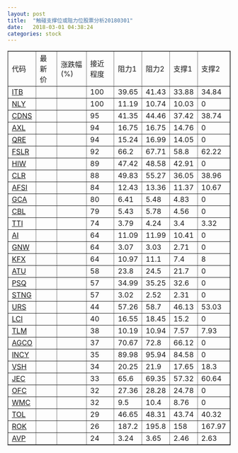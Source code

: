 ```yaml
---
layout: post
title:  "触碰支撑位或阻力位股票分析20180301"
date:   2018-03-01 04:38:24
categories: stock
---
```

<script type="text/javascript">
var stockList = []
stockList.push('gb_itb');
stockList.push('gb_nly');
stockList.push('gb_cdns');
stockList.push('gb_axl');
stockList.push('gb_qre');
stockList.push('gb_fslr');
stockList.push('gb_hiw');
stockList.push('gb_clr');
stockList.push('gb_afsi');
stockList.push('gb_gca');
stockList.push('gb_cbl');
stockList.push('gb_tti');
stockList.push('gb_ai');
stockList.push('gb_gnw');
stockList.push('gb_kfx');
stockList.push('gb_atu');
stockList.push('gb_psq');
stockList.push('gb_stng');
stockList.push('gb_urs');
stockList.push('gb_lci');
stockList.push('gb_tlm');
stockList.push('gb_agco');
stockList.push('gb_incy');
stockList.push('gb_vsh');
stockList.push('gb_jec');
stockList.push('gb_ofc');
stockList.push('gb_wmc');
stockList.push('gb_tol');
stockList.push('gb_rok');
stockList.push('gb_avp');
</script>
<table border="1">
 <tr>
 <td>代码</td>
 <td>最新价</td>
 <td>涨跌幅(%)</td>
 <td>接近程度</td>
 <td>阻力1</td>
 <td>阻力2</td>
 <td>支撑1</td>
 <td>支撑2</td>
</tr>
  <tr id="itb" class="red">
  <td><a href="http://stock.finance.sina.com.cn/usstock/quotes/ITB.html" target="_blank">ITB</a></td><td></td><td></td><td>100</td><td>39.65</td><td>41.43</td><td>33.88</td><td>34.84</td></tr>
  <tr id="nly" class="green">
  <td><a href="http://stock.finance.sina.com.cn/usstock/quotes/NLY.html" target="_blank">NLY</a></td><td></td><td></td><td>100</td><td>11.19</td><td>10.74</td><td>10.03</td><td>0</td></tr>
  <tr id="cdns" class="green">
  <td><a href="http://stock.finance.sina.com.cn/usstock/quotes/CDNS.html" target="_blank">CDNS</a></td><td></td><td></td><td>95</td><td>41.35</td><td>44.46</td><td>37.42</td><td>38.74</td></tr>
  <tr id="axl" class="green">
  <td><a href="http://stock.finance.sina.com.cn/usstock/quotes/AXL.html" target="_blank">AXL</a></td><td></td><td></td><td>94</td><td>16.75</td><td>16.75</td><td>14.76</td><td>0</td></tr>
  <tr id="qre" class="red">
  <td><a href="http://stock.finance.sina.com.cn/usstock/quotes/QRE.html" target="_blank">QRE</a></td><td></td><td></td><td>94</td><td>15.24</td><td>16.99</td><td>14.05</td><td>0</td></tr>
  <tr id="fslr" class="green">
  <td><a href="http://stock.finance.sina.com.cn/usstock/quotes/FSLR.html" target="_blank">FSLR</a></td><td></td><td></td><td>92</td><td>66.2</td><td>67.71</td><td>58.8</td><td>62.22</td></tr>
  <tr id="hiw" class="green">
  <td><a href="http://stock.finance.sina.com.cn/usstock/quotes/HIW.html" target="_blank">HIW</a></td><td></td><td></td><td>89</td><td>47.42</td><td>48.58</td><td>42.91</td><td>0</td></tr>
  <tr id="clr" class="red">
  <td><a href="http://stock.finance.sina.com.cn/usstock/quotes/CLR.html" target="_blank">CLR</a></td><td></td><td></td><td>88</td><td>49.83</td><td>55.27</td><td>36.05</td><td>38.96</td></tr>
  <tr id="afsi" class="red">
  <td><a href="http://stock.finance.sina.com.cn/usstock/quotes/AFSI.html" target="_blank">AFSI</a></td><td></td><td></td><td>84</td><td>12.43</td><td>13.36</td><td>11.37</td><td>10.67</td></tr>
  <tr id="gca" class="green">
  <td><a href="http://stock.finance.sina.com.cn/usstock/quotes/GCA.html" target="_blank">GCA</a></td><td></td><td></td><td>80</td><td>6.41</td><td>5.48</td><td>4.83</td><td>0</td></tr>
  <tr id="cbl" class="green">
  <td><a href="http://stock.finance.sina.com.cn/usstock/quotes/CBL.html" target="_blank">CBL</a></td><td></td><td></td><td>79</td><td>5.43</td><td>5.78</td><td>4.56</td><td>0</td></tr>
  <tr id="tti" class="red">
  <td><a href="http://stock.finance.sina.com.cn/usstock/quotes/TTI.html" target="_blank">TTI</a></td><td></td><td></td><td>74</td><td>3.79</td><td>4.24</td><td>3.4</td><td>3.32</td></tr>
  <tr id="ai" class="red">
  <td><a href="http://stock.finance.sina.com.cn/usstock/quotes/AI.html" target="_blank">AI</a></td><td></td><td></td><td>64</td><td>11.09</td><td>11.99</td><td>10.41</td><td>0</td></tr>
  <tr id="gnw" class="green">
  <td><a href="http://stock.finance.sina.com.cn/usstock/quotes/GNW.html" target="_blank">GNW</a></td><td></td><td></td><td>64</td><td>3.07</td><td>3.03</td><td>2.71</td><td>0</td></tr>
  <tr id="kfx" class="green">
  <td><a href="http://stock.finance.sina.com.cn/usstock/quotes/KFX.html" target="_blank">KFX</a></td><td></td><td></td><td>64</td><td>10.97</td><td>11.1</td><td>7.4</td><td>8</td></tr>
  <tr id="atu" class="red">
  <td><a href="http://stock.finance.sina.com.cn/usstock/quotes/ATU.html" target="_blank">ATU</a></td><td></td><td></td><td>58</td><td>23.8</td><td>24.5</td><td>21.7</td><td>0</td></tr>
  <tr id="psq" class="green">
  <td><a href="http://stock.finance.sina.com.cn/usstock/quotes/PSQ.html" target="_blank">PSQ</a></td><td></td><td></td><td>57</td><td>34.99</td><td>35.25</td><td>32.6</td><td>0</td></tr>
  <tr id="stng" class="green">
  <td><a href="http://stock.finance.sina.com.cn/usstock/quotes/STNG.html" target="_blank">STNG</a></td><td></td><td></td><td>57</td><td>3.02</td><td>2.52</td><td>2.31</td><td>0</td></tr>
  <tr id="urs" class="green">
  <td><a href="http://stock.finance.sina.com.cn/usstock/quotes/URS.html" target="_blank">URS</a></td><td></td><td></td><td>44</td><td>57.26</td><td>58.7</td><td>46.13</td><td>53.03</td></tr>
  <tr id="lci" class="red">
  <td><a href="http://stock.finance.sina.com.cn/usstock/quotes/LCI.html" target="_blank">LCI</a></td><td></td><td></td><td>40</td><td>16.55</td><td>18.45</td><td>15.2</td><td>0</td></tr>
  <tr id="tlm" class="green">
  <td><a href="http://stock.finance.sina.com.cn/usstock/quotes/TLM.html" target="_blank">TLM</a></td><td></td><td></td><td>38</td><td>10.19</td><td>10.94</td><td>7.57</td><td>7.93</td></tr>
  <tr id="agco" class="green">
  <td><a href="http://stock.finance.sina.com.cn/usstock/quotes/AGCO.html" target="_blank">AGCO</a></td><td></td><td></td><td>37</td><td>70.67</td><td>72.8</td><td>66.12</td><td>0</td></tr>
  <tr id="incy" class="green">
  <td><a href="http://stock.finance.sina.com.cn/usstock/quotes/INCY.html" target="_blank">INCY</a></td><td></td><td></td><td>35</td><td>89.98</td><td>95.94</td><td>84.58</td><td>0</td></tr>
  <tr id="vsh" class="green">
  <td><a href="http://stock.finance.sina.com.cn/usstock/quotes/VSH.html" target="_blank">VSH</a></td><td></td><td></td><td>34</td><td>20.25</td><td>21.9</td><td>17.65</td><td>18.3</td></tr>
  <tr id="jec" class="green">
  <td><a href="http://stock.finance.sina.com.cn/usstock/quotes/JEC.html" target="_blank">JEC</a></td><td></td><td></td><td>33</td><td>65.6</td><td>69.35</td><td>57.32</td><td>60.64</td></tr>
  <tr id="ofc" class="green">
  <td><a href="http://stock.finance.sina.com.cn/usstock/quotes/OFC.html" target="_blank">OFC</a></td><td></td><td></td><td>32</td><td>27.36</td><td>28.28</td><td>24.78</td><td>0</td></tr>
  <tr id="wmc" class="green">
  <td><a href="http://stock.finance.sina.com.cn/usstock/quotes/WMC.html" target="_blank">WMC</a></td><td></td><td></td><td>32</td><td>9.5</td><td>10.4</td><td>8.76</td><td>0</td></tr>
  <tr id="tol" class="green">
  <td><a href="http://stock.finance.sina.com.cn/usstock/quotes/TOL.html" target="_blank">TOL</a></td><td></td><td></td><td>29</td><td>46.65</td><td>48.31</td><td>43.74</td><td>40.32</td></tr>
  <tr id="rok" class="red">
  <td><a href="http://stock.finance.sina.com.cn/usstock/quotes/ROK.html" target="_blank">ROK</a></td><td></td><td></td><td>26</td><td>187.2</td><td>195.8</td><td>158</td><td>167.97</td></tr>
  <tr id="avp" class="green">
  <td><a href="http://stock.finance.sina.com.cn/usstock/quotes/AVP.html" target="_blank">AVP</a></td><td></td><td></td><td>24</td><td>3.24</td><td>3.65</td><td>2.46</td><td>2.63</td></tr>
</table>
